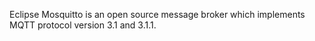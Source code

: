 Eclipse Mosquitto is an open source message broker which implements MQTT protocol version 3.1 and 3.1.1.
